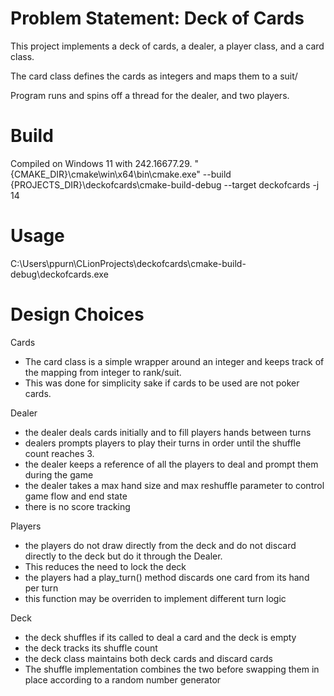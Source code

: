 # Problem Statement: Deck of Cards

This project implements a deck of cards, a dealer, a player class, and a card class.

The card class defines the cards as integers and maps them to a suit/

Program runs and spins off a thread for the dealer, and two players.

# Build
Compiled on Windows 11 with 242.16677.29. 
"{CMAKE_DIR}\cmake\win\x64\bin\cmake.exe" --build {PROJECTS_DIR}\deckofcards\cmake-build-debug --target deckofcards -j 14

# Usage
C:\Users\ppurn\CLionProjects\deckofcards\cmake-build-debug\deckofcards.exe

# Design Choices 
Cards
- The card class is a simple wrapper around an integer and keeps track of the mapping from integer to rank/suit.
- This was done for simplicity sake if cards to be used are not poker cards.

Dealer
- the dealer deals cards initially and to fill players hands between turns
- dealers prompts players to play their turns in order until the shuffle count reaches 3.
- the dealer keeps a reference of all the players to deal and prompt them during the game
- the dealer takes a max hand size and max reshuffle parameter to control game flow and end state
- there is no score tracking 

Players
- the players do not draw directly from the deck and do not discard directly 
to the deck but do it through the Dealer.
- This reduces the need to lock the deck
- the players had a play_turn() method discards one card from its hand per turn
- this function may be overriden to implement different turn logic

Deck
- the deck shuffles if its called to deal a card and the deck is empty
- the deck tracks its shuffle count
- the deck class maintains both deck cards and discard cards
- The shuffle implementation combines the two before swapping them in place according to a random number generator
